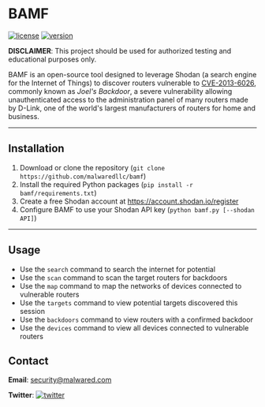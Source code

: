 # BAMF
[![license](https://img.shields.io/badge/license-GNU-brightgreen.svg)](https://github.com/malwaredllc/bamf/LICENSE)
[![version](https://img.shields.io/badge/version-0.1.2-lightgrey.svg)](https://github.com/malwaredllc/bamf)

__DISCLAIMER__: This project should be used for authorized testing and educational purposes only.

BAMF is an open-source tool designed to leverage Shodan (a search engine for the Internet of Things) 
to discover routers vulnerable to [CVE-2013-6026](https://nvd.nist.gov/vuln/detail/CVE-2013-6026), commonly known as *Joel's Backdoor*,
a severe vulnerability allowing unauthenticated access to the administration panel of many routers made by D-Link,
one of the world's largest manufacturers of routers for home and business. 

____________________________________________________________

## Installation

1) Download or clone the repository (`git clone https://github.com/malwaredllc/bamf`)
2) Install the required Python packages (`pip install -r bamf/requirements.txt`)
3) Create a free Shodan account at https://account.shodan.io/register
4) Configure BAMF to use your Shodan API key (`python bamf.py [--shodan API]`)
____________________________________________________________

## Usage

- Use the `search` command to search the internet for potential
- Use the `scan` command to scan the target routers for backdoors
- Use the `map` command to map the networks of devices connected to vulnerable routers
- Use the `targets` command to view potential targets discovered this session
- Use the `backdoors` command to view routers with a confirmed backdoor
- Use the `devices` command to view all devices connected to vulnerable routers


## Contact

__Email__: security@malwared.com

__Twitter__: [![twitter](https://img.shields.io/twitter/url/http/shields.io.svg?style=social)](https://twitter.com/malwaredllc)

